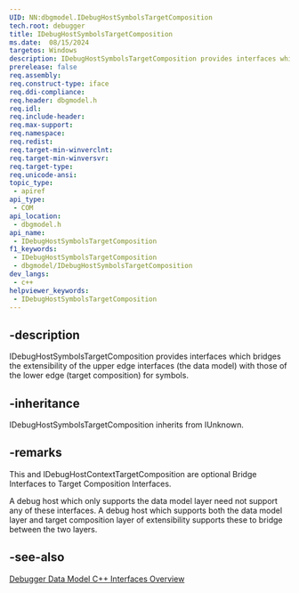 ```yaml
---
UID: NN:dbgmodel.IDebugHostSymbolsTargetComposition
tech.root: debugger
title: IDebugHostSymbolsTargetComposition
ms.date:  08/15/2024
targetos: Windows
description: IDebugHostSymbolsTargetComposition provides interfaces which bridges the extensibility of the upper edge interfaces (the data model) with those of the lower edge (target composition) for symbols. (dbgmodel.h)
prerelease: false
req.assembly: 
req.construct-type: iface
req.ddi-compliance: 
req.header: dbgmodel.h
req.idl: 
req.include-header: 
req.max-support: 
req.namespace: 
req.redist: 
req.target-min-winverclnt: 
req.target-min-winversvr: 
req.target-type: 
req.unicode-ansi: 
topic_type:
 - apiref
api_type:
 - COM
api_location:
 - dbgmodel.h
api_name:
 - IDebugHostSymbolsTargetComposition
f1_keywords:
 - IDebugHostSymbolsTargetComposition
 - dbgmodel/IDebugHostSymbolsTargetComposition
dev_langs:
 - c++
helpviewer_keywords:
 - IDebugHostSymbolsTargetComposition
---
```


## -description

IDebugHostSymbolsTargetComposition provides interfaces which bridges the extensibility of the upper edge interfaces (the data model) with those of the lower edge (target composition) for symbols.

## -inheritance

IDebugHostSymbolsTargetComposition inherits from IUnknown.

## -remarks

This and IDebugHostContextTargetComposition are optional Bridge Interfaces to Target Composition Interfaces.

A debug host which only supports the data model layer need not support any of these interfaces.  A debug host which supports both the data model layer and target composition layer of extensibility supports these to bridge between the two layers.

## -see-also

[Debugger Data Model C++ Interfaces Overview](/windows-hardware/drivers/debugger/data-model-cpp-overview)
